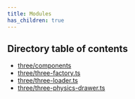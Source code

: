 ```yaml
---
title: Modules
has_children: true
---
```


<h2 class="text-delta">Directory table of contents</h2>

- [three/components](/gg-web-engine/modules/three/components)
- [three/three-factory.ts](/gg-web-engine/modules/three/three-factory.ts)
- [three/three-loader.ts](/gg-web-engine/modules/three/three-loader.ts)
- [three/three-physics-drawer.ts](/gg-web-engine/modules/three/three-physics-drawer.ts)
